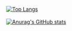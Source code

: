 [![Top Langs](https://github-readme-stats.vercel.app/api/top-langs/?username=adekurniawan22&layout=compact&hide=html)](https://github.com/anuraghazra/github-readme-stats) <br> <br>
[![Anurag's GitHub stats](https://github-readme-stats.vercel.app/api?username=adekurniawan22&show_icons=true)](https://github.com/anuraghazra/github-readme-stats) <br> <br>
